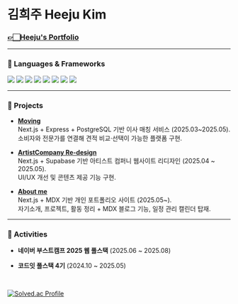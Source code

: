 
# 김희주    Heeju Kim


### [👉🏻Heeju's Portfolio](https://aboutme-inky-nine.vercel.app/)

---

### 🔧 Languages & Frameworks

<p align="left">
  <!-- 언어 -->
  <img src="https://img.shields.io/badge/Python-3776AB?style=for-the-badge&logo=python&logoColor=fff" />
  <img src="https://img.shields.io/badge/Java-007396?style=for-the-badge&logo=java&logoColor=fff" />
  <img src="https://img.shields.io/badge/JavaScript-F7DF1E?style=for-the-badge&logo=javascript&logoColor=000" />
  <img src="https://img.shields.io/badge/TypeScript-3178C6?style=for-the-badge&logo=typescript&logoColor=fff" />
  <img src="https://img.shields.io/badge/HTML5-E34F26?style=for-the-badge&logo=html5&logoColor=fff" />
  <img src="https://img.shields.io/badge/CSS3-1572B6?style=for-the-badge&logo=css3&logoColor=fff" />

  <!-- 주요 프레임워크 -->
  <img src="https://img.shields.io/badge/React-61DAFB?style=for-the-badge&logo=react&logoColor=000" />
  <img src="https://img.shields.io/badge/Next.js-000000?style=for-the-badge&logo=next.js&logoColor=fff" />
</p>



---

### 📌 Projects
- **[Moving](https://github.com/fs-04-Moving/4-moving-team-fe1)**  
  Next.js + Express + PostgreSQL 기반 이사 매칭 서비스 (2025.03~2025.05).  
  소비자와 전문가를 연결해 견적 비교·선택이 가능한 플랫폼 구현.

- **[ArtistCompany Re-design](https://github.com/lucykim05/ArtistCompany)**  
  Next.js + Supabase 기반 아티스트 컴퍼니 웹사이트 리디자인 (2025.04 ~ 2025.05).  
  UI/UX 개선 및 콘텐츠 제공 기능 구현.

- **[About me](https://github.com/lucykim05/Aboutme)**  
  Next.js + MDX 기반 개인 포트폴리오 사이트 (2025.05~).  
  자기소개, 프로젝트, 활동 정리 + MDX 블로그 기능, 일정 관리 캘린더 탑재.
  


---

### 🚀 Activities
- **네이버 부스트캠프 2025 웹 풀스택** (2025.06 ~ 2025.08)  

- **코드잇 풀스택 4기** (2024.10 ~ 2025.05)  



<br>


[![Solved.ac Profile](http://mazassumnida.wtf/api/v2/generate_badge?boj=effelt22)](https://solved.ac/effelt22)



</div>
